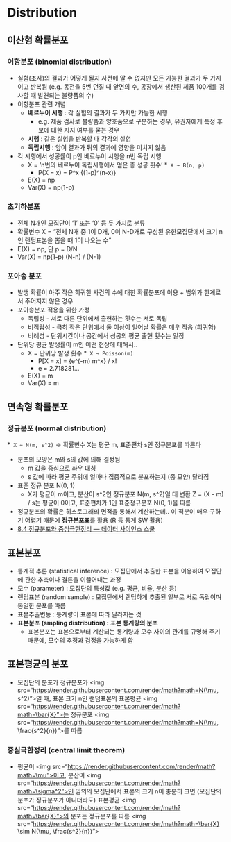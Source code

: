 # Distribution
## 이산형 확률분포
### 이항분포 (binomial distribution)
* 실험(조사)의 결과가 어떻게 될지 사전에 알 수 없지만 모든 가능한 결과가 두 가지이고 반복됨 (e.g. 동전을 5번 던질 때 앞면의 수, 공장에서 생산된 제품 100개를 검사할 때 발견되는 불량품의 수)
* 이항분포 관련 개념
	* **베르누이 시행** : 각 실험의 결과가 두 가지만 가능한 시행
		* e.g. 제품 검사로 불량품과 양호품으로 구분하는 경우, 유권자에게 특정 후보에 대한 지지 여부를 묻는 경우
	* **시행** : 같은 실험을 반복할 때 각각의 실험
	* **독립시행** : 앞이 결과가 뒤의 결과에 영향을 미치지 않음
* 각 시행에서 성공률이 p인 베르누이 시행을 n번 독립 시행
	* X = ‘n번의 베르누이 독립시행에서 얻은 총 성공 횟수’
	*` X ~ B(n, p)`
		* P(X = x) = P^x {(1-p)^(n-x)}
	* E(X) = np
	* Var(X) = np(1-p)
### 초기하분포
* 전체 N개인 모집단이 ‘1’ 또는 ‘0’ 등 두 가지로 분류
* 확률변수 X = “전체 N개 중 1이 D개, 0이 N-D개로 구성된 유한모집단에서 크기 n인 랜덤표본을 뽑을 때 1이 나오는 수”
* E(X) = np, 단 p = D/N
* Var(X) = np(1-p) (N-n) / (N-1)
### 포아송 분포
* 발생 확률이 아주 작은 희귀한 사건의 수에 대한 확률분포에 이용 + 범위가 한계로서 주어지지 않은 경우
* 포아송분포 적용을 위한 가정
	* 독립성 - 서로 다른 단위에서 출현하는 횟수는 서로 독립
	* 비직랍성 - 극히 작은 단위에서 둘 이상이 일어날 확률은 매우 작음 (희귀함)
	* 비례성 - 단위시간이나 공간에서 성공의 평균 출현 횟수는 일정
* 단위당 평균 발생률이 m인 어떤 현상에 대해서..
	* X = 단위당 발생 횟수
	*` X ~ Poisson(m)`
		* P[X = x] = {e^(-m)  m^x} / x!
		* e = 2.718281…
	* E(X) = m
	* Var(X) = m

## 연속형 확률분포
### 정규분포 (normal distribution)
*` X ~ N(m, s^2)` → 확률변수 X는 평균 m, 표준편차 s인 정규분포를 따른다
* 분포의 모양은 m와 s의 값에 의해 결정됨
	* m 값을 중심으로 좌우 대칭
	* s 값에 따라 평균 주위에 얼마나 집중적으로 분포하는지 (종 모양) 달라짐
* 표준 정규 분포 N(0, 1)
	* X가 평균이 m이고, 분산이 s^2인 정규분포 N(m, s^2)일 대 변환 Z = (X - m) / s는 평균이 0이고, 표준편차가 1인 표준정규분포 N(0, 1)을 따름
* 정규분포의 확률은 히스토그래믜 면적을 통해서 계산하는데.. 이 적분이 매우 구하기 어렵기 때문에 **정규분포표**를 활용 (R 등 통계 SW 활용)
* [8.4 정규분포와 중심극한정리 — 데이터 사이언스 스쿨](https://datascienceschool.net/02%20mathematics/08.04%20%EC%A0%95%EA%B7%9C%EB%B6%84%ED%8F%AC%EC%99%80%20%EC%A4%91%EC%8B%AC%EA%B7%B9%ED%95%9C%EC%A0%95%EB%A6%AC.html)

## 표본분포
* 통계적 추론 (statistical inference) : 모집단에서 추출한 표본을 이용하여 모집단에 관한 추측이나 결론을 이끌어내는 과정
* 모수 (parameter) : 모집단의 특성값 (e.g. 평균, 비율, 분산 등)
* 랜덤표본 (random sample) : 모집단에서 랜덤하게 추출된 일부로 서로 독립이며 동일한 분포를 따름
* 표본추출변동 : 통계량이 표본에 따라 달라지는 것
* **표본분포 (smpling distribution) : 표본 통계량의 분포**
	* 표본분포는 표본으로부터 계산되는 통계량과 모수 사이의 관계를 규명해 주기 때문에, 모수의 추정과 검정을 가능하게 함
## 표본평균의 분포
* 모집단의 분포가 정규분포가 <img src=“https://render.githubusercontent.com/render/math?math=N(\mu, s^2)”>일 때, 표본 크기 n인 랜덤표본의 표본평균 <img src=“https://render.githubusercontent.com/render/math?math=\bar{X}”>는 정규분포 <img src=“https://render.githubusercontent.com/render/math?math=N(\mu, \frac{s^2}{n})”>를 따름
### 중심극한정리 (central limit theorem)
* 평균이 <img src=“https://render.githubusercontent.com/render/math?math=\mu”>이고, 분산이 <img src=“https://render.githubusercontent.com/render/math?math=\sigma^2”>인 임의의 모집단에서 표본의 크기 n이 충분히 크면 (모집단의 분포가 정규분포가 아니더라도) 표본평균 <img src=“https://render.githubusercontent.com/render/math?math=\bar{X}”>의 분포는 정규분포를 따름
<img src=“https://render.githubusercontent.com/render/math?math=\bar{X} \sim N(\mu, \frac{s^2}{n})”>

